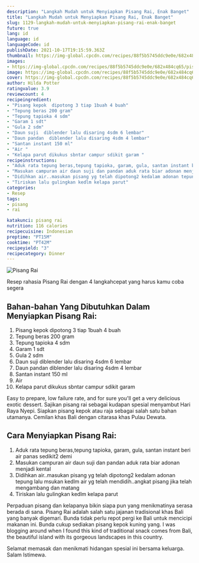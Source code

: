 ```yaml
---
description: "Langkah Mudah untuk Menyiapkan Pisang Rai, Enak Banget"
title: "Langkah Mudah untuk Menyiapkan Pisang Rai, Enak Banget"
slug: 1129-langkah-mudah-untuk-menyiapkan-pisang-rai-enak-banget
future: true
lang: id
language: id
languageCode: id
publishDate: 2021-10-17T19:15:59.363Z 
thumbnail: https://img-global.cpcdn.com/recipes/88f5b5745ddc9e0e/682x484cq65/pisang-rai-foto-resep-utama.png
images:
- https://img-global.cpcdn.com/recipes/88f5b5745ddc9e0e/682x484cq65/pisang-rai-foto-resep-utama.png
image: https://img-global.cpcdn.com/recipes/88f5b5745ddc9e0e/682x484cq65/pisang-rai-foto-resep-utama.png
cover: https://img-global.cpcdn.com/recipes/88f5b5745ddc9e0e/682x484cq65/pisang-rai-foto-resep-utama.png
author: Hilda Potter
ratingvalue: 3.9
reviewcount: 4
recipeingredient:
- "Pisang kepok  dipotong 3 tiap 1buah 4 buah"
- "Tepung beras 200 gram"
- "Tepung tapioka 4 sdm"
- "Garam 1 sdt"
- "Gula 2 sdm"
- "Daun suji  diblender lalu disaring 4sdm 6 lembar"
- "Daun pandan  diblender lalu disaring 4sdm 4 lembar"
- "Santan instant 150 ml"
- "Air "
- "Kelapa parut dikukus sbntar campur sdikit garam "
recipeinstructions:
- "Aduk rata tepung beras,tepung tapioka, garam, gula, santan instant beri air panas sedikit2 demi"
- "Masukan campuran air daun suji dan pandan aduk rata biar adonan menjadi kental"
- "Didihkan air..masukan pisang yg telah dipotong2 kedalam adonan tepung lalu msukan kedlm air yg telah mendidih..angkat pisang jika telah mengambang dan matang"
- "Tiriskan lalu gulingkan kedlm kelapa parut"
categories:
- Resep
tags:
- pisang
- rai

katakunci: pisang rai 
nutrition: 116 calories
recipecuisine: Indonesian
preptime: "PT15M"
cooktime: "PT42M"
recipeyield: "3"
recipecategory: Dinner
---
```



![Pisang Rai](https://img-global.cpcdn.com/recipes/88f5b5745ddc9e0e/682x484cq65/pisang-rai-foto-resep-utama.png)

Resep rahasia Pisang Rai    dengan 4 langkahcepat yang harus kamu coba segera

<!--inarticleads1-->

## Bahan-bahan Yang Dibutuhkan Dalam Menyiapkan Pisang Rai:

1. Pisang kepok  dipotong 3 tiap 1buah 4 buah
1. Tepung beras 200 gram
1. Tepung tapioka 4 sdm
1. Garam 1 sdt
1. Gula 2 sdm
1. Daun suji  diblender lalu disaring 4sdm 6 lembar
1. Daun pandan  diblender lalu disaring 4sdm 4 lembar
1. Santan instant 150 ml
1. Air 
1. Kelapa parut dikukus sbntar campur sdikit garam 

Easy to prepare, low failure rate, and for sure you&#39;ll get a very delicious exotic dessert. Sajikan pisang rai sebagai kudapan spesial menyambut Hari Raya Nyepi. Siapkan pisang kepok atau raja sebagai salah satu bahan utamanya. Cemilan khas Bali dengan citarasa khas Pulau Dewata. 

<!--inarticleads2-->

## Cara Menyiapkan Pisang Rai:

1. Aduk rata tepung beras,tepung tapioka, garam, gula, santan instant beri air panas sedikit2 demi
1. Masukan campuran air daun suji dan pandan aduk rata biar adonan menjadi kental
1. Didihkan air..masukan pisang yg telah dipotong2 kedalam adonan tepung lalu msukan kedlm air yg telah mendidih..angkat pisang jika telah mengambang dan matang
1. Tiriskan lalu gulingkan kedlm kelapa parut


Perpaduan pisang dan kelapanya bikin siapa pun yang menikmatinya serasa berada di sana. Pisang Rai adalah salah satu jajanan tradisional khas Bali yang banyak digemari. Bunda tidak perlu repot pergi ke Bali untuk mencicipi makanan ini. Bunda cukup sediakan pisang kepok kuning yang. I was blogging around when I found this kind of traditional snack comes from Bali, the beautiful island with its gorgeous landscapes in this country. 

Selamat memasak dan menikmati hidangan spesial ini bersama keluarga. Salam Istimewa.
